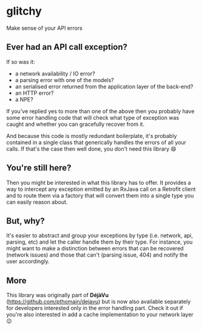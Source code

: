 # glitchy
Make sense of your API errors

Ever had an API call exception?
-------------------------------

If so was it:

- a network availability / IO error?
- a parsing error with one of the models?
- an serialised error returned from the application layer of the back-end?
- an HTTP error?
- a NPE?

If you've replied yes to more than one of the above then you probably have some error handling code that will check what type of exception was caught and whether you can gracefully recover from it.

And because this code is mostly redundant boilerplate, it's probably contained in a single class that generically handles the errors of all your calls. If that's the case then well done, you don't need this library 😄 

You're still here?
------------------

Then you might be interested in what this library has to offer. It provides a way to intercept any exception emitted by an RxJava call on a Retrofit client and to route them via a factory that will convert them into a single type you can easily reason about. 

But, why?
---------

It's easier to abstract and group your exceptions by type (i.e. network, api, parsing, etc) and let the caller handle them by their type. For instance, you might want to make a distinction between errors that can be recovered (network issues) and those that can't (parsing issue, 404) and notify the user accordingly.

More
----

This library was originally part of __DéjàVu__ (https://github.com/pthomain/dejavu) but is now also available separately for developers interested only in the error handling part. Check it out if you're also interested in add a cache implementation to your network layer 😉

